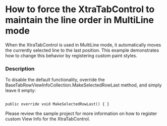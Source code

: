 # How to force the XtraTabControl to maintain the line order in MultiLine mode


<p>When the XtraTabControl is used in MultiLine mode, it automatically moves the currently selected line to the last position. This example demonstrates how to change this behavior by registering custom paint styles.</p>


<h3>Description</h3>

<p>To disable the default functionality, override the BaseTabRowViewInfoCollection.MakeSelectedRowLast method, and simply leave it empty:</p><code lang='cs'>
public override void MakeSelectedRowLast() { }
</code><p>Please review the sample project for more information on how to register custom View Info for the XtraTabControl.</p>

<br/>


